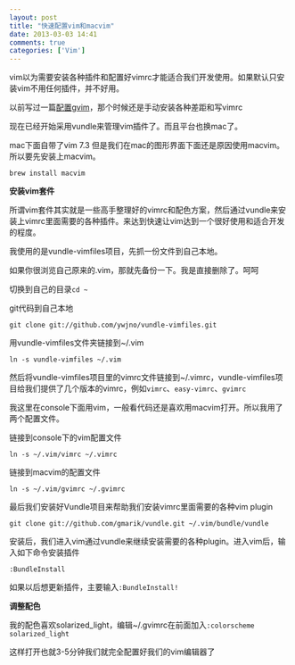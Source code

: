 ```yaml
---
layout: post
title: "快速配置vim和macvim"
date: 2013-03-03 14:41
comments: true
categories: ['Vim']
---
```

vim以为需要安装各种插件和配置好vimrc才能适合我们开发使用。如果默认只安装vim不用任何插件，并不好用。

以前写过一篇[配置gvim](http://babodx.github.com/blog/2011/10/31/gvim-vimrc-file/)，那个时候还是手动安装各种差距和写vimrc

现在已经开始采用vundle来管理vim插件了。而且平台也换mac了。

mac下面自带了vim 7.3 但是我们在mac的图形界面下面还是原因使用macvim。所以要先安装上macvim。

```
brew install macvim
```

**安装vim套件**

所谓vim套件其实就是一些高手整理好的vimrc和配色方案，然后通过vundle来安装上vimrc里面需要的各种插件。来达到快速让vim达到一个很好使用和适合开发的程度。

我使用的是vundle-vimfiles项目，先抓一份文件到自己本地。

如果你很浏览自己原来的.vim，那就先备份一下。我是直接删除了。呵呵

切换到自己的目录`cd ~`

git代码到自己本地

```
git clone git://github.com/ywjno/vundle-vimfiles.git
```

用vundle-vimfiles文件夹链接到~/.vim

```
ln -s vundle-vimfiles ~/.vim
```

然后将vundle-vimfiles项目里的vimrc文件链接到~/.vimrc，vundle-vimfiles项目给我们提供了几个版本的vimrc，例如`vimrc`、`easy-vimrc`、`gvimrc`

我这里在console下面用vim，一般看代码还是喜欢用macvim打开。所以我用了两个配置文件。

链接到console下的vim配置文件

```
ln -s ~/.vim/vimrc ~/.vimrc
```

链接到macvim的配置文件

```
ln -s ~/.vim/gvimrc ~/.gvimrc
```

最后我们安装好Vundle项目来帮助我们安装vimrc里面需要的各种vim plugin

```
git clone git://github.com/gmarik/vundle.git ~/.vim/bundle/vundle
```

安装后，我们进入vim通过vundle来继续安装需要的各种plugin。进入vim后，输入如下命令安装插件

```
:BundleInstall
```

如果以后想更新插件，主要输入`:BundleInstall!`

**调整配色**

我的配色喜欢solarized_light，编辑~/.gvimrc在前面加入`:colorscheme solarized_light`

这样打开也就3-5分钟我们就完全配置好我们的vim编辑器了




